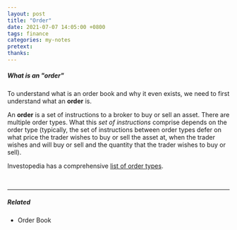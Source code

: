 ```yaml
---
layout: post
title: "Order"
date: 2021-07-07 14:05:00 +0800
tags: finance
categories: my-notes
pretext:
thanks:
---
```


##### What is an "order"

To understand what is an order book and why it even exists, we need to first understand what an **order** is.

An **order** is a set of instructions to a broker to buy or sell an asset. There are multiple order types. What this _set of instructions_ comprise depends on the order type (typically, the set of instructions between order types defer on what price the trader wishes to buy or sell the asset at, when the trader wishes and will buy or sell and the quantity that the trader wishes to buy or sell).

Investopedia has a comprehensive [list of order types](https://www.investopedia.com/terms/o/order.asp#:~:text=Orders%20are%20used%20to%20buy,sell%20as%20the%20buyer's%20price.).

<br />

---

##### Related

- Order Book
